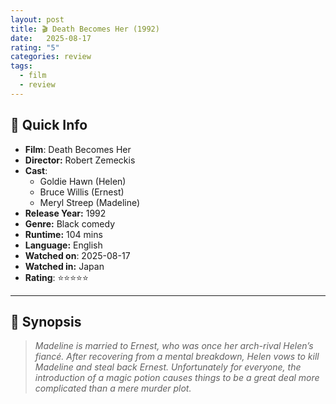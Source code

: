 ```yaml
---
layout: post
title: 🎬 Death Becomes Her (1992)
date:   2025-08-17
rating: "5"
categories: review
tags:
  - film
  - review
---
```

## 📌 Quick Info

- **Film**: Death Becomes Her
- **Director:** Robert Zemeckis
- **Cast**: 
	- Goldie Hawn (Helen)
	- Bruce Willis (Ernest)
	- Meryl Streep (Madeline)
- **Release Year:** 1992
- **Genre:** Black comedy
- **Runtime:** 104 mins
- **Language:** English
- **Watched on**: 2025-08-17
- **Watched in:** Japan
- **Rating**: ⭐⭐⭐⭐⭐

---

## 📝 Synopsis

> *Madeline is married to Ernest, who was once her arch-rival Helen’s fiancé. After recovering from a mental breakdown, Helen vows to kill Madeline and steal back Ernest. Unfortunately for everyone, the introduction of a magic potion causes things to be a great deal more complicated than a mere murder plot.*
